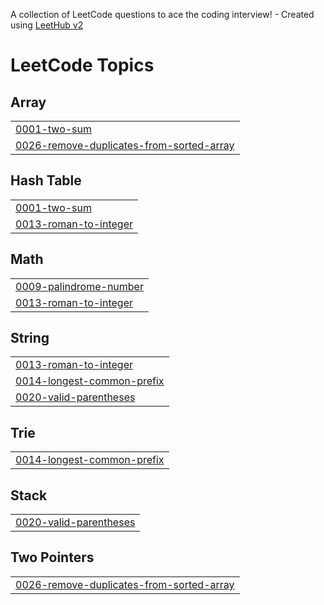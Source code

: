 A collection of LeetCode questions to ace the coding interview! - Created using [LeetHub v2](https://github.com/arunbhardwaj/LeetHub-2.0)
<!---LeetCode Topics Start-->
# LeetCode Topics
## Array
|  |
| ------- |
| [0001-two-sum](https://github.com/subinyun1124/LeetCode/tree/master/0001-two-sum) |
| [0026-remove-duplicates-from-sorted-array](https://github.com/subinyun1124/LeetCode/tree/master/0026-remove-duplicates-from-sorted-array) |
## Hash Table
|  |
| ------- |
| [0001-two-sum](https://github.com/subinyun1124/LeetCode/tree/master/0001-two-sum) |
| [0013-roman-to-integer](https://github.com/subinyun1124/LeetCode/tree/master/0013-roman-to-integer) |
## Math
|  |
| ------- |
| [0009-palindrome-number](https://github.com/subinyun1124/LeetCode/tree/master/0009-palindrome-number) |
| [0013-roman-to-integer](https://github.com/subinyun1124/LeetCode/tree/master/0013-roman-to-integer) |
## String
|  |
| ------- |
| [0013-roman-to-integer](https://github.com/subinyun1124/LeetCode/tree/master/0013-roman-to-integer) |
| [0014-longest-common-prefix](https://github.com/subinyun1124/LeetCode/tree/master/0014-longest-common-prefix) |
| [0020-valid-parentheses](https://github.com/subinyun1124/LeetCode/tree/master/0020-valid-parentheses) |
## Trie
|  |
| ------- |
| [0014-longest-common-prefix](https://github.com/subinyun1124/LeetCode/tree/master/0014-longest-common-prefix) |
## Stack
|  |
| ------- |
| [0020-valid-parentheses](https://github.com/subinyun1124/LeetCode/tree/master/0020-valid-parentheses) |
## Two Pointers
|  |
| ------- |
| [0026-remove-duplicates-from-sorted-array](https://github.com/subinyun1124/LeetCode/tree/master/0026-remove-duplicates-from-sorted-array) |
<!---LeetCode Topics End-->